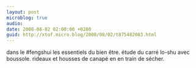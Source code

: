 ```yaml
---
layout: post
microblog: true
audio: 
date: 2008-08-02 02:00:00 +0200
guid: http://xtof.micro.blog/2008/08/02/t875482083.html
---
```

dans le #fengshui les essentiels du bien être. étude du carré lo-shu avec boussole. rideaux et housses de canapé en en train de sécher.
